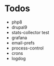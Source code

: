# Todos
- php8
- drupal9
- stats-collector test
- grafana
- email-prefs
- process-control
- crons
- logdog
